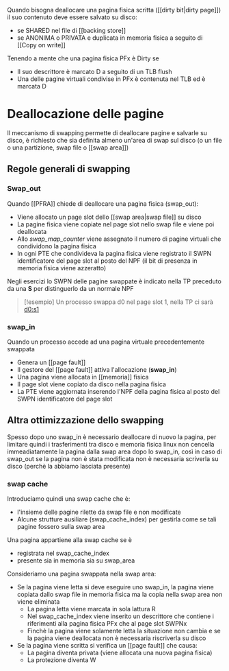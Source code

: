 Quando bisogna deallocare una pagina fisica scritta ([[dirty bit|dirty page]]) il suo contenuto deve essere salvato su disco:
- se SHARED nel file di [[backing store]] 
- se ANONIMA o PRIVATA e duplicata in memoria fisica a seguito di [[Copy on write]]

Tenendo a mente che una pagina fisica PFx è Dirty se
- Il suo descrittore è marcato D a seguito di un TLB flush
- Una delle pagine virtuali condivise in PFx è contenuta nel TLB ed è marcata D


# Deallocazione delle pagine
Il meccanismo di swapping permette di deallocare pagine e salvarle su disco, è richiesto che sia definita almeno un'area di swap sul disco (o un file o una partizione, swap file o [[swap area]])


## Regole generali di swapping

### Swap_out
Quando [[PFRA]] chiede di deallocare una pagina fisica (swap_out):
- Viene allocato un page slot dello [[swap area|swap file]] su disco
- La pagine fisica viene copiate nel page slot nello swap file e viene poi deallocata
- Allo *swap_map_counter* viene assegnato il numero di pagine virtuali che condividono la pagina fisica
- In ogni PTE che condivideva la pagina fisica viene registrato il SWPN identificatore del page slot al posto del NPF (il bit di presenza in memoria fisica viene azzeratto)

Negli esercizi lo SWPN delle pagine swappate è indicato nella TP preceduto da una **S** per distinguerlo da un normale NPF

>[!esempio]
>Un processo swappa d0 nel page slot 1, nella TP ci sarà <d0:s1>


### swap_in
Quando un processo accede ad una pagina virtuale precedentemente swappata
- Genera un [[page fault]]
- Il gestore del [[page fault]] attiva l'allocazione (**swap_in**)
- Una pagina viene allocata in [[memoria]] fisica
- Il page slot viene copiato da disco nella pagina fisica
- La PTE viene aggiornata inserendo l'NPF della pagina fisica al posto del SWPN identificatore del page slot

## Altra ottimizzazione dello swapping
Spesso dopo uno swap_in è necessario deallocare di nuovo la pagina, per limitare quindi i trasferimenti tra disco e memoria fisica linux non cencella immeadiatamente la pagina dalla swap area dopo lo swap_in, così in caso di swap_out se la pagina non è stata modificata non è necessaria scriverla su disco (perchè la abbiamo lasciata presente)


### swap cache
Introduciamo quindi una swap cache che è:
- l'insieme delle pagine rilette da swap file e non modificate
- Alcune strutture ausiliare (swap_cache_index) per gestirla come se tali pagine fossero sulla swap area 

Una pagina appartiene alla swap cache se è 
- registrata nel swap_cache_index 
- presente sia in memoria sia su swap_area 

Consideriamo una pagina swappata nella swap area:
- Se la pagina viene letta si deve eseguire uno swap_in, la pagina viene copiata dallo swap file in memoria fisica ma la copia nella swap area non viene eliminata
	- La pagina letta viene marcata in sola lattura R
	- Nel swap_cache_index viene inserito un descrittore che contiene i riferimenti alla pagina fisica PFx che al page slot SWPNx
	- Finchè la pagina viene solamente letta la situazione non cambia e se la pagina viene deallocata non è necessaria riscriverla su disco
- Se la pagina viene scritta si verifica un [[page fault]] che causa:
	- La pagina diventa privata (viene allocata una nuova pagina fisica)
	- La protezione diventa W